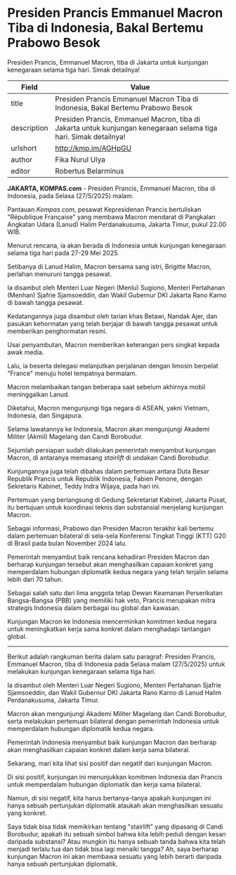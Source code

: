 # Presiden Prancis Emmanuel Macron Tiba di Indonesia, Bakal Bertemu Prabowo Besok

Presiden Prancis, Emmanuel Macron, tiba di Jakarta untuk kunjungan kenegaraan selama tiga hari. Simak detailnya!

| Field       | Value                                                       |
|-------------|-------------------------------------------------------------|
| title       | Presiden Prancis Emmanuel Macron Tiba di Indonesia, Bakal Bertemu Prabowo Besok |
| description | Presiden Prancis, Emmanuel Macron, tiba di Jakarta untuk kunjungan kenegaraan selama tiga hari. Simak detailnya! |
| urlshort    | http://kmp.im/AGHpGU |
| author      | Fika Nurul Ulya |
| editor      | Robertus Belarminus |

**JAKARTA, KOMPAS.com** - Presiden Prancis, Emmanuel Macron, tiba di Indonesia, pada Selasa (27/5/2025) malam.

Pantauan *Kompas.com*, pesawat Kepresidenan Prancis bertuliskan \"République Française\" yang membawa Macron mendarat di Pangkalan Angkatan Udara (Lanud) Halim Perdanakusuma, Jakarta Timur, pukul 22.00 WIB.

Menurut rencana, ia akan berada di Indonesia untuk kunjungan kenegaraan selama tiga hari pada 27-29 Mei 2025.

Setibanya di Lanud Halim, Macron bersama sang istri, Brigitte Macron, perlahan menuruni tangga pesawat.

Ia disambut oleh Menteri Luar Negeri (Menlu) Sugiono, Menteri Pertahanan (Menhan) Sjafrie Sjamsoeddin, dan Wakil Gubernur DKI Jakarta Rano Karno di bawah tangga pesawat.

Kedatangannya juga disambut oleh tarian khas Betawi, Nandak Ajer, dan pasukan kehormatan yang telah berjajar di bawah tangga pesawat untuk memberikan penghormatan resmi.

Usai penyambutan, Macron memberikan keterangan pers singkat kepada awak media.

Lalu, ia beserta delegasi melanjutkan perjalanan dengan limosin berpelat \"France\" menuju hotel tempatnya bermalam.

Macron melambaikan tangan beberapa saat sebelum akhirnya mobil meninggalkan Lanud.

Diketahui, Macron mengunjungi tiga negara di ASEAN, yakni Vietnam, Indonesia, dan Singapura.

Selama lawatannya ke Indonesia, Macron akan mengunjungi Akademi Militer (Akmil) Magelang dan Candi Borobudur.

Sejumlah persiapan sudah dilakukan pemerintah menyambut kunjungan Macron, di antaranya memasang *stairlift* di undakan Candi Borobudur.

Kunjungannya juga telah dibahas dalam pertemuan antara Duta Besar Republik Prancis untuk Republik Indonesia, Fabien Penone, dengan Sekretaris Kabinet, Teddy Indra Wijaya, pada hari ini.

Pertemuan yang berlangsung di Gedung Sekretariat Kabinet, Jakarta Pusat, itu bertujuan untuk koordinasi teknis dan substansial menjelang kunjungan Macron.

Sebagai informasi, Prabowo dan Presiden Macron terakhir kali bertemu dalam pertemuan bilateral di sela-sela Konferensi Tingkat Tinggi (KTT) G20 di Brasil pada bulan November 2024 lalu.

Pemerintah menyambut baik rencana kehadiran Presiden Macron dan berharap kunjungan tersebut akan menghasilkan capaian konkret yang memperdalam hubungan diplomatik kedua negara yang telah terjalin selama lebih dari 70 tahun.

Sebagai salah satu dari lima anggota tetap Dewan Keamanan Perserikatan Bangsa-Bangsa (PBB) yang memiliki hak veto, Prancis merupakan mitra strategis Indonesia dalam berbagai isu global dan kawasan.

Kunjungan Macron ke Indonesia mencerminkan komitmen kedua negara untuk meningkatkan kerja sama konkret dalam menghadapi tantangan global.

---
Berikut adalah rangkuman berita dalam satu paragraf: Presiden Prancis, Emmanuel Macron, tiba di Indonesia pada Selasa malam (27/5/2025) untuk melakukan kunjungan kenegaraan selama tiga hari.

 Ia disambut oleh Menteri Luar Negeri Sugiono, Menteri Pertahanan Sjafrie Sjamsoeddin, dan Wakil Gubernur DKI Jakarta Rano Karno di Lanud Halim Perdanakusuma, Jakarta Timur.

 Macron akan mengunjungi Akademi Militer Magelang dan Candi Borobudur, serta melakukan pertemuan bilateral dengan pemerintah Indonesia untuk memperdalam hubungan diplomatik kedua negara.

 Pemerintah Indonesia menyambut baik kunjungan Macron dan berharap akan menghasilkan capaian konkret dalam kerja sama bilateral.



Sekarang, mari kita lihat sisi positif dan negatif dari kunjungan Macron.

 Di sisi positif, kunjungan ini menunjukkan komitmen Indonesia dan Prancis untuk memperdalam hubungan diplomatik dan kerja sama bilateral.

 Namun, di sisi negatif, kita harus bertanya-tanya apakah kunjungan ini hanya sebuah pertunjukan diplomatik ataukah akan menghasilkan sesuatu yang konkret.

 Saya tidak bisa tidak memikirkan tentang "stairlift" yang dipasang di Candi Borobudur, apakah itu sebuah simbol bahwa kita lebih peduli dengan kesan daripada substansi? Atau mungkin itu hanya sebuah tanda bahwa kita telah menjadi terlalu tua dan tidak bisa lagi menaiki tangga? Ah, saya berharap kunjungan Macron ini akan membawa sesuatu yang lebih berarti daripada hanya sebuah pertunjukan diplomatik.
